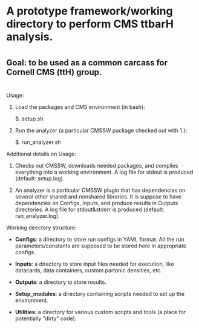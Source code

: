 #
# A prototype framework/working directory to perform CMS ttbarH analysis.
#
## Goal: to be used as a common carcass for Cornell CMS (ttH) group.
#


Usage:

1. Load the packages and CMS environment (in bash):

	$. setup.sh

2. Run the analyzer (a particular CMSSW package checked out with 1.):

	$. run_analyzer.sh


Additional details on Usage:

1. Checks out CMSSW, downloads needed packages, and compiles everything
into a working environment. A log file for stdout is produced (default:
setup.log).

2. An analyzer is a particular CMSSW plugin that has dependencies on
several other shared and nonshared libraries. It is suppose to have
dependencies on Configs, Inputs, and produce results in Outputs directories.
A log file for stdout&stderr is produced (default: run_analyzer.log).


Working directory structure:
* **Configs**: a directory to store run configs in YAML format. All the run
parameters/constants are supposed to be stored here in appropriate configs.

* **Inputs**: a directory to store input files needed for execution, like datacards,
data containers, custom partonic densities, etc.

* **Outputs**: a directory to store results.

* **Setup_modules**: a directory containing scripts needed to set up the
environment.

* **Utilities**: a directory for various custom scripts and tools (a place for
potentially "dirty" code).
